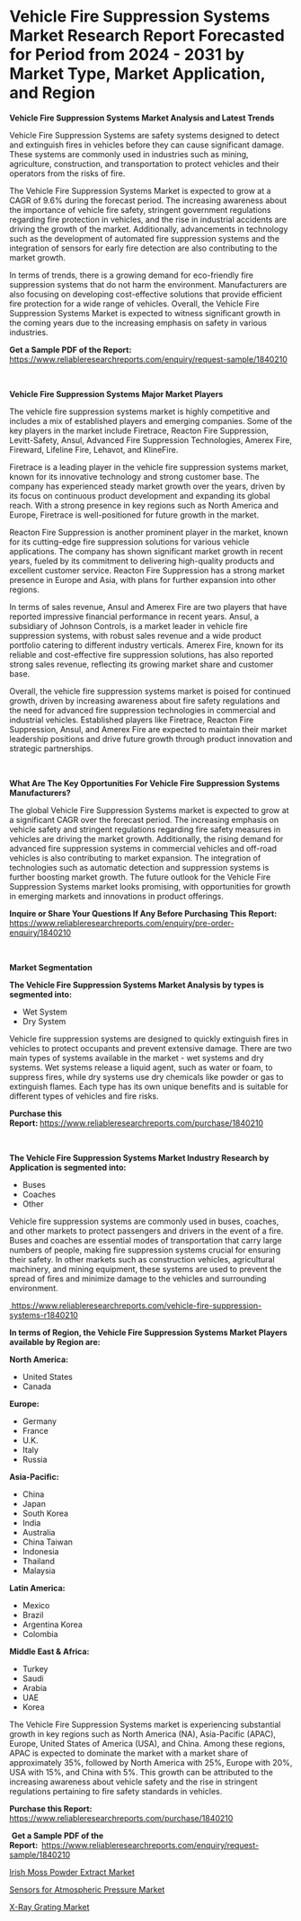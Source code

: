 <p><h1>Vehicle Fire Suppression Systems Market Research Report Forecasted for Period from 2024 -  2031 by Market Type, Market Application, and Region</h1></p><p><strong>Vehicle Fire Suppression Systems Market Analysis and Latest Trends</strong></p>
<p><p>Vehicle Fire Suppression Systems are safety systems designed to detect and extinguish fires in vehicles before they can cause significant damage. These systems are commonly used in industries such as mining, agriculture, construction, and transportation to protect vehicles and their operators from the risks of fire.</p><p>The Vehicle Fire Suppression Systems Market is expected to grow at a CAGR of 9.6% during the forecast period. The increasing awareness about the importance of vehicle fire safety, stringent government regulations regarding fire protection in vehicles, and the rise in industrial accidents are driving the growth of the market. Additionally, advancements in technology such as the development of automated fire suppression systems and the integration of sensors for early fire detection are also contributing to the market growth.</p><p>In terms of trends, there is a growing demand for eco-friendly fire suppression systems that do not harm the environment. Manufacturers are also focusing on developing cost-effective solutions that provide efficient fire protection for a wide range of vehicles. Overall, the Vehicle Fire Suppression Systems Market is expected to witness significant growth in the coming years due to the increasing emphasis on safety in various industries.</p></p>
<p><strong>Get a Sample PDF of the Report:&nbsp;</strong> <a href="https://www.reliableresearchreports.com/enquiry/request-sample/1840210">https://www.reliableresearchreports.com/enquiry/request-sample/1840210</a></p>
<p>&nbsp;</p>
<p><strong>Vehicle Fire Suppression Systems Major Market Players</strong></p>
<p><p>The vehicle fire suppression systems market is highly competitive and includes a mix of established players and emerging companies. Some of the key players in the market include Firetrace, Reacton Fire Suppression, Levitt-Safety, Ansul, Advanced Fire Suppression Technologies, Amerex Fire, Fireward, Lifeline Fire, Lehavot, and KlineFire.</p><p>Firetrace is a leading player in the vehicle fire suppression systems market, known for its innovative technology and strong customer base. The company has experienced steady market growth over the years, driven by its focus on continuous product development and expanding its global reach. With a strong presence in key regions such as North America and Europe, Firetrace is well-positioned for future growth in the market.</p><p>Reacton Fire Suppression is another prominent player in the market, known for its cutting-edge fire suppression solutions for various vehicle applications. The company has shown significant market growth in recent years, fueled by its commitment to delivering high-quality products and excellent customer service. Reacton Fire Suppression has a strong market presence in Europe and Asia, with plans for further expansion into other regions.</p><p>In terms of sales revenue, Ansul and Amerex Fire are two players that have reported impressive financial performance in recent years. Ansul, a subsidiary of Johnson Controls, is a market leader in vehicle fire suppression systems, with robust sales revenue and a wide product portfolio catering to different industry verticals. Amerex Fire, known for its reliable and cost-effective fire suppression solutions, has also reported strong sales revenue, reflecting its growing market share and customer base.</p><p>Overall, the vehicle fire suppression systems market is poised for continued growth, driven by increasing awareness about fire safety regulations and the need for advanced fire suppression technologies in commercial and industrial vehicles. Established players like Firetrace, Reacton Fire Suppression, Ansul, and Amerex Fire are expected to maintain their market leadership positions and drive future growth through product innovation and strategic partnerships.</p></p>
<p>&nbsp;</p>
<p><strong>What Are The Key Opportunities For Vehicle Fire Suppression Systems Manufacturers?</strong></p>
<p><p>The global Vehicle Fire Suppression Systems market is expected to grow at a significant CAGR over the forecast period. The increasing emphasis on vehicle safety and stringent regulations regarding fire safety measures in vehicles are driving the market growth. Additionally, the rising demand for advanced fire suppression systems in commercial vehicles and off-road vehicles is also contributing to market expansion. The integration of technologies such as automatic detection and suppression systems is further boosting market growth. The future outlook for the Vehicle Fire Suppression Systems market looks promising, with opportunities for growth in emerging markets and innovations in product offerings.</p></p>
<p><strong>Inquire or Share Your Questions If Any Before Purchasing This Report:</strong> <a href="https://www.reliableresearchreports.com/enquiry/pre-order-enquiry/1840210">https://www.reliableresearchreports.com/enquiry/pre-order-enquiry/1840210</a></p>
<p>&nbsp;</p>
<p><strong>Market Segmentation</strong></p>
<p><strong>The Vehicle Fire Suppression Systems Market Analysis by types is segmented into:</strong></p>
<p><ul><li>Wet System</li><li>Dry System</li></ul></p>
<p><p>Vehicle fire suppression systems are designed to quickly extinguish fires in vehicles to protect occupants and prevent extensive damage. There are two main types of systems available in the market - wet systems and dry systems. Wet systems release a liquid agent, such as water or foam, to suppress fires, while dry systems use dry chemicals like powder or gas to extinguish flames. Each type has its own unique benefits and is suitable for different types of vehicles and fire risks.</p></p>
<p><strong>Purchase this Report:&nbsp;</strong><a href="https://www.reliableresearchreports.com/purchase/1840210">https://www.reliableresearchreports.com/purchase/1840210</a></p>
<p>&nbsp;</p>
<p><strong>The Vehicle Fire Suppression Systems Market Industry Research by Application is segmented into:</strong></p>
<p><ul><li>Buses</li><li>Coaches</li><li>Other</li></ul></p>
<p><p>Vehicle fire suppression systems are commonly used in buses, coaches, and other markets to protect passengers and drivers in the event of a fire. Buses and coaches are essential modes of transportation that carry large numbers of people, making fire suppression systems crucial for ensuring their safety. In other markets such as construction vehicles, agricultural machinery, and mining equipment, these systems are used to prevent the spread of fires and minimize damage to the vehicles and surrounding environment.</p></p>
<p><a href="https://www.reliableresearchreports.com/vehicle-fire-suppression-systems-r1840210">&nbsp;https://www.reliableresearchreports.com/vehicle-fire-suppression-systems-r1840210</a></p>
<p><strong>In terms of Region, the Vehicle Fire Suppression Systems Market Players available by Region are:</strong></p>
<p>
    <p> <strong> North America: </strong>
        <ul>
            <li>United States</li>
            <li>Canada</li>
        </ul>
        </p> 
    <p> <strong> Europe: </strong>
        <ul>
            <li>Germany</li>
            <li>France</li>
            <li>U.K.</li>
            <li>Italy</li>
            <li>Russia</li>
        </ul>
        </p> 
    <p> <strong> Asia-Pacific: </strong>
        <ul>
            <li>China</li>
            <li>Japan</li>
            <li>South Korea</li>
            <li>India</li>
            <li>Australia</li>
            <li>China Taiwan</li>
            <li>Indonesia</li>
            <li>Thailand</li>
            <li>Malaysia</li>
        </ul>
        </p> 
    <p> <strong> Latin America: </strong>
        <ul>
            <li>Mexico</li>
            <li>Brazil</li>
            <li>Argentina Korea</li>
            <li>Colombia</li>
        </ul>
        </p> 
    <p> <strong> Middle East & Africa: </strong>
        <ul>
            <li>Turkey</li>
            <li>Saudi</li>
            <li>Arabia</li>
            <li>UAE</li>
            <li>Korea</li>
        </ul>
    </p>
    </p>
<p><p>The Vehicle Fire Suppression Systems market is experiencing substantial growth in key regions such as North America (NA), Asia-Pacific (APAC), Europe, United States of America (USA), and China. Among these regions, APAC is expected to dominate the market with a market share of approximately 35%, followed by North America with 25%, Europe with 20%, USA with 15%, and China with 5%. This growth can be attributed to the increasing awareness about vehicle safety and the rise in stringent regulations pertaining to fire safety standards in vehicles.</p></p>
<p><strong>Purchase this Report: </strong><a href="https://www.reliableresearchreports.com/purchase/1840210">https://www.reliableresearchreports.com/purchase/1840210</a></p>
<p>&nbsp;<strong>Get a Sample PDF of the Report:&nbsp;&nbsp;</strong><a href="https://www.reliableresearchreports.com/enquiry/request-sample/1840210">https://www.reliableresearchreports.com/enquiry/request-sample/1840210</a></p>
<p><strong></strong></p>
<p><p><a href="https://www.linkedin.com/pulse/irish-moss-powder-extract-market-centers-aspects-growth-share-rgkje?trackingId=GF7d7yITeY60lDMXDc29iQ%3D%3D">Irish Moss Powder Extract Market</a></p><p><a href="https://www.linkedin.com/pulse/sensors-atmospheric-pressure-market-outlook-industry-overview-vzdce?trackingId=mAndGp4FQpprlnLRzV7s8w%3D%3D">Sensors for Atmospheric Pressure Market</a></p><p><a href="https://www.linkedin.com/pulse/x-ray-grating-market-size-outlook-forecast-2024-2031-defy-analytics-pnz5f?trackingId=HLMCQSBolgAgcvGEjv9I%2BQ%3D%3D">X-Ray Grating Market</a></p></p>